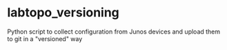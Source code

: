 # labtopo_versioning
Python script to collect configuration from Junos devices and upload them to git in a "versioned" way
